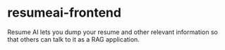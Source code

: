 # resumeai-frontend
Resume AI lets you dump your resume and other relevant information so that others can talk to it as a RAG application. 
